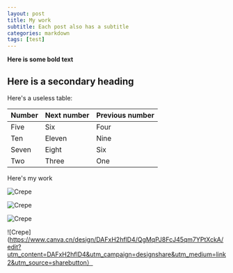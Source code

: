 ```yaml
---
layout: post
title: My work
subtitle: Each post also has a subtitle
categories: markdown
tags: [test]
---
```


**Here is some bold text**

## Here is a secondary heading

Here's a useless table:

| Number | Next number | Previous number |
| :------ |:--- | :--- |
| Five | Six | Four |
| Ten | Eleven | Nine |
| Seven | Eight | Six |
| Two | Three | One |


Here's my work

![Crepe](https://www.canva.cn/design/DAFxU8A2To4/eOLE6Sw8ls4Cy13a9U4l6w/edit?utm_content=DAFxU8A2To4&utm_campaign=designshare&utm_medium=link2&utm_source=sharebutton)

![Crepe](https://www.canva.cn/design/DAFxT17yp38/MTmoL9g_gmZEMVj2qh2TpA/edit?utm_content=DAFxT17yp38&utm_campaign=designshare&utm_medium=link2&utm_source=sharebutton)

![Crepe](https://www.canva.cn/design/DAFxHyarS9g/mg9R3Qdz2BpdTaWQswaQBw/edit?utm_content=DAFxHyarS9g&utm_campaign=designshare&utm_medium=link2&utm_source=sharebutton)

![Crepe](https://www.canva.cn/design/DAFxH2hflD4/QgMqPJ8FcJ45qm7YPtXckA/edit?utm_content=DAFxH2hflD4&utm_campaign=designshare&utm_medium=link2&utm_source=sharebutton）
